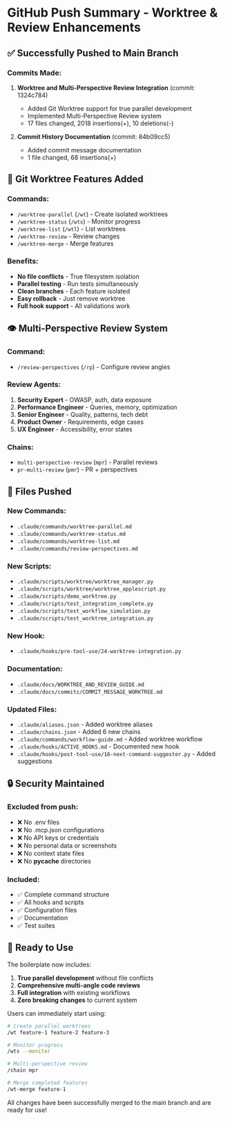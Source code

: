 # GitHub Push Summary - Worktree & Review Enhancements

## ✅ Successfully Pushed to Main Branch

### Commits Made:

1. **Worktree and Multi-Perspective Review Integration** (commit: 1324c784)
   - Added Git Worktree support for true parallel development
   - Implemented Multi-Perspective Review system
   - 17 files changed, 2018 insertions(+), 10 deletions(-)

2. **Commit History Documentation** (commit: 84b09cc5)
   - Added commit message documentation
   - 1 file changed, 68 insertions(+)

## 🌳 Git Worktree Features Added

### Commands:
- `/worktree-parallel` (`/wt`) - Create isolated worktrees
- `/worktree-status` (`/wts`) - Monitor progress
- `/worktree-list` (`/wtl`) - List worktrees
- `/worktree-review` - Review changes
- `/worktree-merge` - Merge features

### Benefits:
- **No file conflicts** - True filesystem isolation
- **Parallel testing** - Run tests simultaneously
- **Clean branches** - Each feature isolated
- **Easy rollback** - Just remove worktree
- **Full hook support** - All validations work

## 👁️ Multi-Perspective Review System

### Command:
- `/review-perspectives` (`/rp`) - Configure review angles

### Review Agents:
1. **Security Expert** - OWASP, auth, data exposure
2. **Performance Engineer** - Queries, memory, optimization
3. **Senior Engineer** - Quality, patterns, tech debt
4. **Product Owner** - Requirements, edge cases
5. **UX Engineer** - Accessibility, error states

### Chains:
- `multi-perspective-review` (`mpr`) - Parallel reviews
- `pr-multi-review` (`pmr`) - PR + perspectives

## 📁 Files Pushed

### New Commands:
- `.claude/commands/worktree-parallel.md`
- `.claude/commands/worktree-status.md`
- `.claude/commands/worktree-list.md`
- `.claude/commands/review-perspectives.md`

### New Scripts:
- `.claude/scripts/worktree/worktree_manager.py`
- `.claude/scripts/worktree/worktree_applescript.py`
- `.claude/scripts/demo_worktree.py`
- `.claude/scripts/test_integration_complete.py`
- `.claude/scripts/test_workflow_simulation.py`
- `.claude/scripts/test_worktree_integration.py`

### New Hook:
- `.claude/hooks/pre-tool-use/24-worktree-integration.py`

### Documentation:
- `.claude/docs/WORKTREE_AND_REVIEW_GUIDE.md`
- `.claude/docs/commits/COMMIT_MESSAGE_WORKTREE.md`

### Updated Files:
- `.claude/aliases.json` - Added worktree aliases
- `.claude/chains.json` - Added 6 new chains
- `.claude/commands/workflow-guide.md` - Added worktree workflow
- `.claude/hooks/ACTIVE_HOOKS.md` - Documented new hook
- `.claude/hooks/post-tool-use/16-next-command-suggester.py` - Added suggestions

## 🔒 Security Maintained

### Excluded from push:
- ❌ No .env files
- ❌ No .mcp.json configurations
- ❌ No API keys or credentials
- ❌ No personal data or screenshots
- ❌ No context state files
- ❌ No __pycache__ directories

### Included:
- ✅ Complete command structure
- ✅ All hooks and scripts
- ✅ Configuration files
- ✅ Documentation
- ✅ Test suites

## 🚀 Ready to Use

The boilerplate now includes:
1. **True parallel development** without file conflicts
2. **Comprehensive multi-angle code reviews**
3. **Full integration** with existing workflows
4. **Zero breaking changes** to current system

Users can immediately start using:
```bash
# Create parallel worktrees
/wt feature-1 feature-2 feature-3

# Monitor progress
/wts --monitor

# Multi-perspective review
/chain mpr

# Merge completed features
/wt-merge feature-1
```

All changes have been successfully merged to the main branch and are ready for use!
